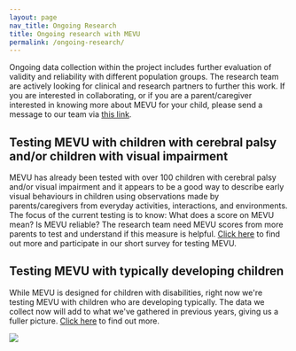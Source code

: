```yaml
---
layout: page
nav_title: Ongoing Research
title: Ongoing research with MEVU
permalink: /ongoing-research/
---
```

Ongoing data collection within the project includes further evaluation of validity and reliability with different population groups. The research team are actively looking for clinical and research partners to further this work. If you are interested in collaborating, or if you are a parent/caregiver interested in knowing more about MEVU for your child, please send a message to our team via [this link](https://redcap.acu.edu.au/surveys/?s=FPKTEERANXM4T434).

## Testing MEVU with children with cerebral palsy and/or children with visual impairment

MEVU has already been tested with over 100 children with cerebral palsy and/or visual impairment and it appears to be a good way to describe early visual behaviours in children using observations made by parents/caregivers from everyday activities, interactions, and environments. The focus of the current testing is to know: What does a score on MEVU mean? Is MEVU reliable? The research team need MEVU scores from more parents to test and understand if this measure is helpful. [Click here](https://redcap.acu.edu.au/surveys/?s=AH4X4JYTD89XWHD7) to find out more and participate in our short survey for testing MEVU.

## Testing MEVU with typically developing children

While MEVU is designed for children with disabilities, right now we're testing MEVU with children who are developing typically. The data we collect now will add to what we've gathered in previous years, giving us a fuller picture. [Click here](https://redcap.acu.edu.au/surveys/?s=R3PLJCA8D48CFEX4) to find out more.
 
<img src="{{site.baseurl}}/assets/img/MEVU_TD_study.jpg">
